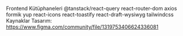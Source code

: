 Frontend Kütüphaneleri
@tanstack/react-query
react-router-dom
axios
formik
yup
react-icons
react-toastify
react-draft-wysiwyg
tailwindcss
Kaynaklar
Tasarım:
https://www.figma.com/community/file/1319753406624336081

